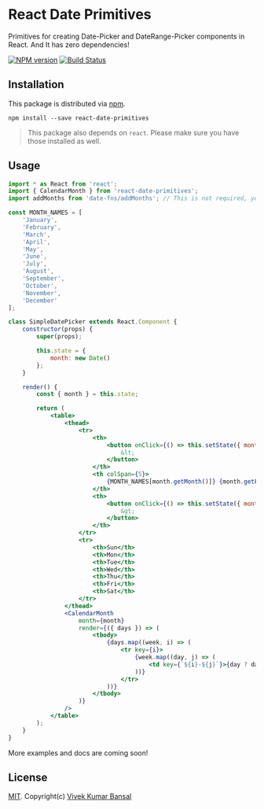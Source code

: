 # React Date Primitives

Primitives for creating Date-Picker and DateRange-Picker components in React. And It has zero dependencies!

[![NPM version][npm-image]][npm-url]
[![Build Status][travis-image]][travis-url]

## Installation

This package is distributed via [npm](https://www.npmjs.com/).

```
npm install --save react-date-primitives
```

> This package also depends on `react`. Please make sure you have those installed as well.

## Usage

```jsx
import * as React from 'react';
import { CalendarMonth } from 'react-date-primitives';
import addMonths from 'date-fns/addMonths'; // This is not required, you can use the package of your choice!

const MONTH_NAMES = [
    'January',
    'February',
    'March',
    'April',
    'May',
    'June',
    'July',
    'August',
    'September',
    'October',
    'November',
    'December'
];

class SimpleDatePicker extends React.Component {
    constructor(props) {
        super(props);

        this.state = {
            month: new Date()
        };
    }

    render() {
        const { month } = this.state;

        return (
            <table>
                <thead>
                    <tr>
                        <th>
                            <button onClick={() => this.setState({ month: addMonths(month, -1) })}>
                                &lt;
                            </button>
                        </th>
                        <th colSpan={5}>
                            {MONTH_NAMES[month.getMonth()]} {month.getFullYear()}
                        </th>
                        <th>
                            <button onClick={() => this.setState({ month: addMonths(month, 1) })}>
                                &gt;
                            </button>
                        </th>
                    </tr>
                    <tr>
                        <th>Sun</th>
                        <th>Mon</th>
                        <th>Tue</th>
                        <th>Wed</th>
                        <th>Thu</th>
                        <th>Fri</th>
                        <th>Sat</th>
                    </tr>
                </thead>
                <CalendarMonth
                    month={month}
                    render={({ days }) => (
                        <tbody>
                            {days.map((week, i) => (
                                <tr key={i}>
                                    {week.map((day, j) => (
                                        <td key={`${i}-${j}`}>{day ? day.date.getDate() : ''}</td>
                                    ))}
                                </tr>
                            ))}
                        </tbody>
                    )}
                />
            </table>
        );
    }
}
```

More examples and docs are coming soon!

## License

[MIT](./LICENSE.md). Copyright(c) [Vivek Kumar Bansal](http://vkbansal.me/)

[npm-url]: https://npmjs.org/package/react-date-primitives
[npm-image]: https://img.shields.io/npm/v/react-date-primitives.svg?style=flat-square
[travis-url]: https://travis-ci.org/vkbansal/react-date-primitives
[travis-image]: https://img.shields.io/travis/vkbansal/react-date-primitives/master.svg?style=flat-square
